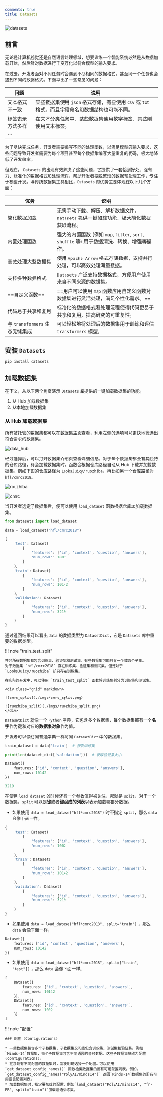 ```yaml
---
comments: true
title: Datasets
---
```

![datasets](./imgs/datasets.png)

## 前言

无论是计算机视觉还是自然语言处理领域，想要训练一个智能系统必然是从数据加载开始，然后针对数据进行千变万化以符合模型的输入要求。

在过去，开发者面对不同任务时会遇到不尽相同的数据格式，甚至同一个任务也会遇到不同的数据格式。下面举出了一些常见的问题：

| 问题             | 说明                                                                                             |
| ---------------- | ------------------------------------------------------------------------------------------------ |
| 文本格式不一致   | 某些数据集使用 `json` 格式存储，有些使用 `csv` 或 `txt` 格式，而且字段命名和数据结构也可能不同。 |
| 标签表示方法多样 | 在文本分类任务中，某些数据集使用数字标签，某些则使用文本标签。                                   |
| $\cdots$         |                                                                                                  |

为了尽快完成任务，开发者需要编写不同的处理函数，以满足模型的输入要求，这些问题导致开发者需要为每个项目甚至每个数据集编写大量重复的代码，极大地降低了开发效率。

但现在， `Datasets` 的出现有效解决了这些问题，它提供了一套恰到好处、强有力、标准化的数据格式和处理流程，帮助开发者摆脱繁琐的数据预处理工作，专注于模型开发。与传统数据集工具相比，`Datasets` 的优势主要体现在以下几个方面：

| 优势                           | 说明                                                                                         |
| ------------------------------ | -------------------------------------------------------------------------------------------- |
| 简化数据加载                   | 无需手动下载、解压、解析数据文件，`Datasets` 提供一键加载功能，极大简化数据获取流程。        |
| 内置处理函数                   | 强大的内置函数 (例如 `map`, `filter`, `sort`, `shuffle` 等) 用于数据清洗、转换、增强等操作。 |
| 高效处理大型数据集             | 使用 `Apache Arrow` 格式存储数据，支持并行处理，可以高效处理海量数据。                       |
| 支持多种数据格式               | `Datasets` 广泛支持数据格式，方便用户使用来自不同来源的数据集。                              |
| ==自定义函数==                 | ==用户可以使用 `map` 函数应用自定义函数对数据集进行灵活处理，满足个性化需求。==              |
| 代码易于共享和复用             | 标准化的数据格式和处理流程使得代码更易于共享和复用，提高研究的可重复性。                     |
| 与 `transformers` 生态无缝集成 | 可以轻松地将处理后的数据集用于训练和评估 `transformers` 模型。                               |

## 安装 `Datasets`

```bash title='pip'
pip install datasets
```

## 加载数据集

在下文，从以下两个角度演示 `Datasets` 库提供的一键加载数据集的功能。

1. 从 Hub 加载数据集
2. 从本地加载数据集

### 从 Hub 加载数据集

所有被托管的数据集都可以在[数据集主页](https://huggingface.co/datasets)查看，利用左侧的选项可以更快地筛选出符合需求的数据集。

![data_hub](./imgs/data_hub.png)

经过选择后，可以打开数据集介绍页查看详细信息。对于每个数据集都会有其独特的仓库路径，待会加载数据集时，函数会根据仓库路径自动从 Hub 下载并加载数据集，例如下图的仓库路径为 `LooksJuicy/ruozhiba`，再比如另一个仓库路径为 `hfl/cmrc2018`。

<div class="grid" markdown>

![rouzhiba](./imgs/ruozhiba.png)

![cmrc](./imgs/cmrc.png)

</div>

当开发者选定了数据集后，便可以使用 `load_dataset` 函数根据仓库`ID`加载数据集。

```python title='hfl/cmrc2018'
from datasets import load_dataset

data = load_dataset("hfl/cmrc2018")
```

```python title='data'
{
    'test': Dataset(
        {
            'features': ['id', 'context', 'question', 'answers'],
            'num_rows': 1002
        }
    ),
    'train': Dataset(
        {
            'features': ['id', 'context', 'question', 'answers'],
            'num_rows': 10142
        }
    ),
    'validation': Dataset(
        {
            'features': ['id', 'context', 'question', 'answers'],
            'num_rows': 3219
        }
    )
}
```

通过返回结果可以看出 `data` 的数据类型为 `DatasetDict`，它是 `Datasets` 库中重要的数据类型。

!!! note "train_test_split"

	并非所有数据集都包含训练集、验证集和测试集。有些数据集可能只有一个或两个子集。
	对于数据集 `hfl/cmrc2018` 存在训练集、验证集和测试集。但是对于 `LooksJuicy/ruozhiba` 却只存在训练集。

	在实际的开发中，可以使用 `train_test_split` 函数将训练集划分为训练集和测试集。

    <div class="grid" markdown>

	![cmrc_split](./imgs/cmrc_split.png)

	![ruozhiba_split](./imgs/ruozhiba_split.png)
    </div>

`DatasetDict` 就像一个 `Python` 字典，它包含多个数据集，每个数据集都有一个**名字**作为键和对应的**数据集对象**作为值。

开发者可以像访问普通字典一样访问 `DatasetDict` 中的数据集。

```python
train_dataset = data['train']  # 获取训练集

print(len(dataset_dict['validation']))  # 获取验证集大小
```

```python title='train_dataset'
Dataset({
    features: ['id', 'context', 'question', 'answers'],
    num_rows: 10142
})
```

```python title='len(dataset_dict["validation"])'
3219
```

在使用 `load_dataset` 的时候还有一个参数值得被关注，那就是 `split`，对于一个数据集，`split` 可以是**键**或者**键组成的列表**以表示加载哪部分数据。

- 如果使用 `data = load_datase("hfl/cmrc2018")` 时不指定 `split`，那么 `data` 会像下面一样。

```python
{
    'test': Dataset(
        {
            'features': ['id', 'context', 'question', 'answers'],
            'num_rows': 1002
        }
    ),
    'train': Dataset(
        {
            'features': ['id', 'context', 'question', 'answers'],
            'num_rows': 10142
        }
    ),
    'validation': Dataset(
        {
            'features': ['id', 'context', 'question', 'answers'],
            'num_rows': 3219
        }
    )
}
```

- 如果使用 `data = load_datase("hfl/cmrc2018", split='train')` ，那么 `data` 会像下面一样。

```python title="split='train'"
Dataset({
    features: ['id', 'context', 'question', 'answers'],
    num_rows: 10142
})
```

- 如果使用 `data = load_datase("hfl/cmrc2018", split=["train", "test"])` ，那么 `data` 会像下面一样。

```python title='split=["train", "test"]'
[
    Dataset({
        features: ['id', 'context', 'question', 'answers'],
        num_rows: 10142
    }),
    Dataset({
        features: ['id', 'context', 'question', 'answers'],
        num_rows: 1002
    })
]

```

!!! note "配置"

	### 配置 (Configurations)

	* 一些数据集包含多个子数据集，子数据集又可能包含训练集、测试集和验证集。例如`Minds-14`数据集，每个子数据集包含不同语言的音频数据。这些子数据集被称为配置 (configurations)。
	* 在加载有不同配置的数据集时，需要明确选择一个配置。可以使用 `get_dataset_config_names()` 函数检索数据集的所有可用配置列表。例如，`get_dataset_config_names("PolyAI/minds14")` 返回`Minds-14`数据集的所有可用语言配置列表。
	* 加载数据集时，指定要加载的配置，例如`load_dataset("PolyAI/minds14", "fr-FR", split="train")`加载法语训练集。